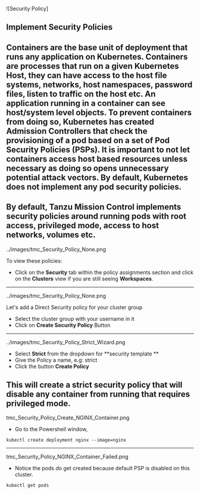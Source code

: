 ![Security Policy]
## Implement Security Policies

Containers are the base unit of deployment that runs any application on Kubernetes. Containers are processes that run on a given Kubernetes Host, they can have access to the host file systems, networks, host namespaces, password files, listen to traffic on the host etc. An application running in a container can see host/system level objects. To prevent containers from doing so, Kubernetes has created Admission Controllers that check the provisioning of a pod based on a set of Pod Security Policies (PSPs). It is important to not let containers access host based resources unless necessary as doing so opens unnecessary potential attack vectors. By default, Kubernetes does not implement any pod security policies.
---
By default, Tanzu Mission Control implements security policies around running pods with root access, privileged mode, access to host networks, volumes etc.
---
../images/tmc_Security_Policy_None.png

To view these policies:

- Click on the **Security** tab within the policy assignments section and click on the **Clusters** view if you are still seeing **Workspaces**.
---
../images/tmc_Security_Policy_None.png

Let's add a Direct Security policy for your cluster group

- Select the cluster group with your username in it
- Click on **Create Security Policy** Button 

---
../images/tmc_Security_Policy_Strict_Wizard.png

- Select **Strict** from the dropdown for **security template **
- Give the Policy a name, e.g: strict
- Click the button **Create Policy**

This will create a strict security policy that will disable any container from running that requires privileged mode. 
---
tmc_Security_Policy_Create_NGINX_Container.png

- Go to the Powershell window,
```execute
kubectl create deployment nginx --image=nginx 
```
---
tmc_Security_Policy_NGINX_Container_Failed.png
- Notice the pods do get created because default PSP is disabled on this cluster.
```execute
kubectl get pods 
```